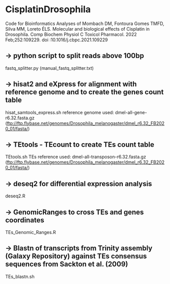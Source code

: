 # CisplatinDrosophila
Code for Bioinformatics Analyses of Mombach DM, Fontoura Gomes TMFD, Silva MM, Loreto ÉLS. Molecular and biological effects of Cisplatin in Drosophila. Comp Biochem Physiol C Toxicol Pharmacol. 2022 Feb;252:109229. doi :10.1016/j.cbpc.2021.109229

## -> python script to split reads above 100bp
fastq_splitter.py (manual_fastq_splitter.txt)

## -> hisat2 and eXpress for alignment with reference genome and to create the genes count table
hisat_samtools_express.sh
reference genome used: dmel-all-gene-r6.32.fasta.gz (ftp://ftp.flybase.net/genomes/Drosophila_melanogaster/dmel_r6.32_FB2020_01/fasta/)

## -> TEtools - TEcount to create TEs count table
TEtools.sh
TEs reference used: dmel-all-transposon-r6.32.fasta.gz (ftp://ftp.flybase.net/genomes/Drosophila_melanogaster/dmel_r6.32_FB2020_01/fasta/)

## -> deseq2 for differential expression analysis
deseq2.R

## -> GenomicRanges to cross TEs and genes coordinates
TEs_Genomic_Ranges.R

## -> Blastn of transcripts from Trinity assembly (Galaxy Repository) against TEs consensus sequences from Sackton et al. (2009)
TEs_blastn.sh
